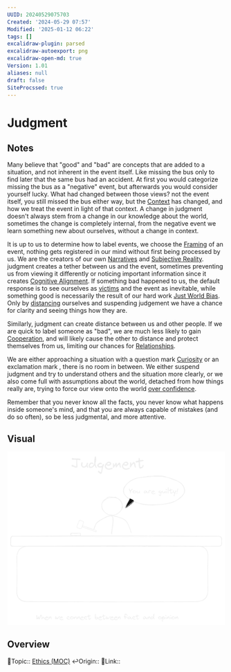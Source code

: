 ```yaml
---
UUID: 20240529075703
Created: '2024-05-29 07:57'
Modified: '2025-01-12 06:22'
tags: []
excalidraw-plugin: parsed
excalidraw-autoexport: png
excalidraw-open-md: true
Version: 1.01
aliases: null
draft: false
SiteProcssed: true
---
```


# Judgment

## Notes

Many believe that "good" and "bad" are concepts that are added to a situation, and not inherent in the event itself. Like missing the bus only to find later that the same bus had an accident. At first you would categorize missing the bus as a "negative" event, but afterwards you would consider yourself lucky. What had changed between those views? not the event itself, you still missed the bus either way, but the [Context](/notes/context.md) has changed, and how we treat the event in light of that context. A change in judgment doesn't always stem from a change in our knowledge about the world, sometimes the change is completely internal, from the negative event we learn something new about ourselves, without a change in context.

It is up to us to determine how to label events, we choose the [Framing](/notes/framing.md) of an event, nothing gets registered in our mind without first being processed by us. We are the creators of our own [Narratives](/notes/narratives.md) and [Subjective Reality](/notes/subjective-reality.md). judgment creates a tether between us and the event, sometimes preventing us from viewing it differently or noticing important information since it creates [Cognitive Alignment](/notes/cognitive-alignment.md). If something bad happened to us, the default response is to see ourselves as [victims](/notes/helplessness.md) and the event as inevitable, while something good is necessarily the result of our hard work [Just World Bias](/notes/just-world-bias.md). Only by [distancing](/notes/cognitive-distancing.md) ourselves and suspending judgement we have a chance for clarity and seeing things how they are.

Similarly, judgment can create distance between us and other people. If we are quick to label someone as "bad", we are much less likely to gain [Cooperation](/notes/cooperation.md), and will likely cause the other to distance and protect themselves from us, limiting our chances for [Relationships](/notes/relationships.md).

We are either approaching a situation with a question mark [Curiosity](/notes/curiosity.md) or an exclamation mark , there is no room in between. We either suspend judgment and try to understand others and the situation more clearly, or we also come full with assumptions about the world, detached from how things really are, trying to force our view onto the world [over confidence](/notes/over-confidence.md).

Remember that you never know all the facts, you never know what happens inside someone's mind, and that you are always capable of mistakes (and do so often), so be less judgmental, and more attentive.
## Visual

![Judgement.webp](/notes/judgement.webp)

## Overview
🔼Topic:: [Ethics (MOC)](/mocs/ethics-moc.md)
↩️Origin::
🔗Link::

